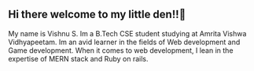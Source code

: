 ## Hi there welcome to my little den!!👋

  My name is Vishnu S. Im a B.Tech CSE student studying at Amrita Vishwa Vidhyapeetam.
Im an avid learner in the fields of Web development and Game development. When it comes
to web development, I lean in the expertise of MERN stack and Ruby on rails.
<!--
**Vishnu1307-cse/Vishnu1307-cse** is a ✨ _special_ ✨ repository because its `README.md` (this file) appears on your GitHub profile.

Here are some ideas to get you started:

- 🔭 I’m currently working on ...
- 🌱 I’m currently learning ...
- 👯 I’m looking to collaborate on ...
- 🤔 I’m looking for help with ...
- 💬 Ask me about ...
- 📫 How to reach me: ...
- 😄 Pronouns: ...
- ⚡ Fun fact: ...
-->

